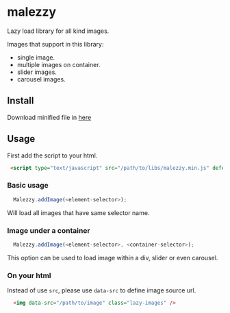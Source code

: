 # malezzy
Lazy load library for all kind images.

Images that support in this library:
- single image.
- multiple images on container.
- slider images.
- carousel images.


## Install
Download minified file in [here](https://github.com/arufian/malezzy/releases/download/0.1/malezzy.min.js)

## Usage

First add the script to your html.
```html
 <script type="text/javascript" src="/path/to/libs/malezzy.min.js" defer="true"></script>
```
### Basic usage

```javascript
  Malezzy.addImage(<element-selector>);
```
Will load all images that have same selector name.

### Image under a container

```javascript
  Malezzy.addImage(<element-selector>, <container-selector>);
```
This option can be used to load image within a div, slider or even carousel.

### On your html

Instead of use `src`, please use `data-src` to define image source url.
```html
  <img data-src="/path/to/image" class="lazy-images" />
```

